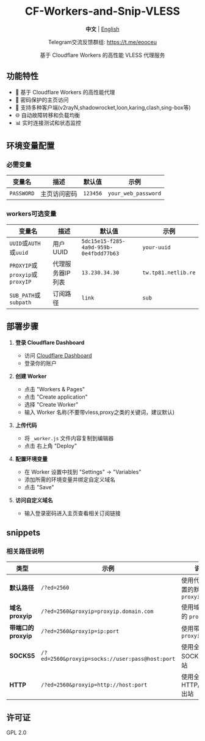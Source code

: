 

<div align="center">

# CF-Workers-and-Snip-VLESS

**中文** | [English](README_EN.md)

Telegram交流反馈群组: https://t.me/eooceu

基于 Cloudflare Workers 的高性能 VLESS 代理服务

</div>

## 功能特性

- 🚀 基于 Cloudflare Workers 的高性能代理
- 🔐 密码保护的主页访问
- 📱 支持多种客户端(v2rayN,shadowrocket,loon,karing,clash,sing-box等)
- 🌐 自动故障转移和负载均衡
- 📊 实时连接测试和状态监控

## 环境变量配置

### 必需变量

| 变量名 | 描述 | 默认值 | 示例 |
|--------|------|--------|------|
| `PASSWORD` | 主页访问密码 | `123456` | `your_web_password` |

### workers可选变量

| 变量名 | 描述 | 默认值 | 示例 |
|--------|------|--------|------|
| `UUID`或`AUTH`或`uuid` | 用户UUID | `5dc15e15-f285-4a9d-959b-0e4fbdd77b63` | `your-uuid` |
| `PROXYIP`或`proxyip`或`proxyIP` | 代理服务器IP列表 | `13.230.34.30` | `tw.tp81.netlib.re` |
| `SUB_PATH`或`subpath` | 订阅路径 | `link` | `sub` |

## 部署步骤

1. **登录 Cloudflare Dashboard**
   - 访问 [Cloudflare Dashboard](https://dash.cloudflare.com/)
   - 登录你的账户

2. **创建 Worker**
   - 点击 "Workers & Pages"
   - 点击 "Create application"
   - 选择 "Create Worker"
   - 输入 Worker 名称(不要带vless,proxy之类的关键词，建议默认)

3. **上传代码**
   - 将 `_worker.js` 文件内容复制到编辑器
   - 点击 右上角 "Deploy"

4. **配置环境变量**
   - 在 Worker 设置中找到 "Settings" → "Variables"
   - 添加所需的环境变量并绑定自定义域名
   - 点击 "Save"

5. **访问自定义域名**
   - 输入登录密码进入主页查看相关订阅链接

## snippets 

### 相关路径说明
| 类型 | 示例 | 说明 |
|------|------|------|
| **默认路径** | `/?ed=2560` | 使用代码里设置的默认 `proxyip` |
| **域名 proxyip** | `/?ed=2560&proxyip=proxyip.domain.com` | 使用域名形式的 `proxyip` |
| **带端口的 proxyip** | `/?ed=2560&proxyip=ip:port` | 使用带端口的 `proxyip` |
| **SOCKS5** | `/?ed=2560&proxyip=socks://user:pass@host:port` | 使用全局 SOCKS5 出站 |
| **HTTP** | `/?ed=2560&proxyip=http://host:port` | 使用全局 HTTP/HTTPS 出站 |


## 许可证

GPL 2.0
